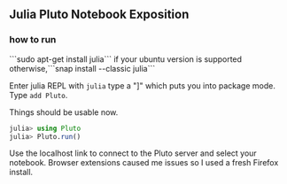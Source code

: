 <h2>Julia Pluto Notebook Exposition</h2>

<h3>how to run</h3>
```sudo apt-get install julia``` if your ubuntu version is supported otherwise,```snap install --classic julia```

Enter julia REPL with ```julia```
type a "]" which puts you into package mode. Type ```add Pluto```.

Things should be usable now.

```julia
julia> using Pluto
julia> Pluto.run()
```

Use the localhost link to connect to the Pluto server and select your notebook. Browser extensions caused me issues so I used a fresh Firefox install.
<h3></h3>


